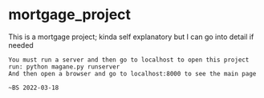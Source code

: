 # mortgage_project
This is a mortgage project; kinda self explanatory but I can go into detail if needed


	You must run a server and then go to localhost to open this project
	run: python magane.py runserver
	And then open a browser and go to localhost:8000 to see the main page 
	
	~BS 2022-03-18
